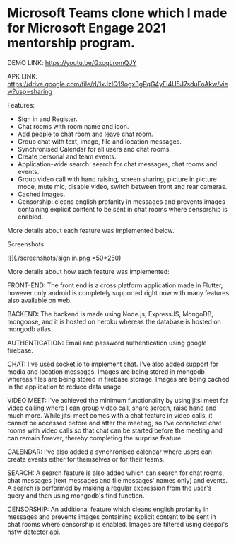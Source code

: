 # Microsoft Teams clone which I made for Microsoft Engage 2021 mentorship program.

DEMO LINK: https://youtu.be/GxoqLromQJY

APK LINK: https://drive.google.com/file/d/1xJzIQ19ogx3gPqG4yEl4U5J7sduFoAkw/view?usp=sharing

Features:
- Sign in and Register.
- Chat rooms with room name and icon.
- Add people to chat room and leave chat room.
- Group chat with text, image, file and location messages.
- Synchronised Calendar for all users and chat rooms.
- Create personal and team events.
- Application-wide search: search for chat messages, chat rooms and events.
- Group video call with hand raising, screen sharing, picture in picture mode, mute mic, disable video, switch between front and rear cameras.
- Cached images.
- Censorship: cleans english profanity in messages and prevents images containing explicit content to be sent in chat rooms where censorship is enabled.

More details about each feature was implemented below.

Screenshots

![](./screenshots/sign in.png =50*250)

More details about how each feature was implemented:

FRONT-END: The front end is a cross platform application made in Flutter, however only android is completely supported right now with many features also available on web.

BACKEND: The backend is made using Node.js, ExpressJS, MongoDB, mongoose, and it is hosted on heroku whereas the database is hosted on mongodb atlas.

AUTHENTICATION: Email and password authentication using google firebase.

CHAT: I've used socket.io to implement chat. I've also added support for media and location messages. Images are being stored in mongodb whereas files are being stored in firebase storage. Images are being cached in the application to reduce data usage.

VIDEO MEET: I've achieved the minimum functionality by using jitsi meet for video calling where I can group video call, share screen, raise hand and much more. While jitsi meet comes with a chat feature in video calls, it cannot be accessed before and after the meeting, so I've connected chat rooms with video calls so that chat can be started before the meeting and can remain forever, thereby completing the surprise feature.

CALENDAR: I've also added a synchronised calendar where users can create events either for themselves or for their teams.

SEARCH: A search feature is also added which can search for chat rooms, chat messages (text messages and file messages' names only) and events. A search is performed by making a regular expression from the user's query and then using mongodb's find function.

CENSORSHIP: An additional feature which cleans english profanity in messages and prevents images containing explicit content to be sent in chat rooms where censorship is enabled. Images are filtered using deepai's nsfw detector api.
